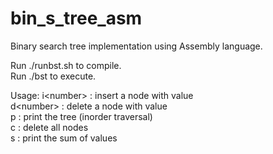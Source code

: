 # bin_s_tree_asm
Binary search tree implementation using Assembly language. <br />

Run ./runbst.sh to compile. <br />
Run ./bst to execute. <br />

Usage:
i\<number\> : insert a node with value <number> <br />
d\<number\> : delete a node with value <number> <br />
p         : print the tree (inorder traversal) <br />
c         : delete all nodes <br />
s         : print the sum of values <br />
